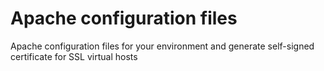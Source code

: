 Apache configuration files
==========================

Apache configuration files for your environment and generate self-signed certificate for SSL virtual hosts
